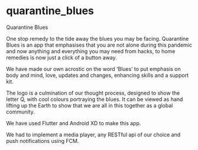 # quarantine_blues
Quarantine Blues

One stop remedy to the tide away the blues you may be facing. Quarantine Blues is an app that emphasises that you are not alone during this pandemic and now anything and everything you may need from hacks, to home remedies is now just a click of a button away.

We have made our own acrostic on the word ‘Blues’ to put emphasis on body and mind, love, updates and changes, enhancing skills and a support kit.

The logo is a culmination of our thought process, designed to show the letter Q, with cool colours portraying the blues. It can be viewed as hand lifting up the Earth to show that we are all in this together as a global community.

We have used Flutter and Android XD to make this app. 
 
We had to implement a media player, any RESTful api of our choice and push notifications using FCM.
